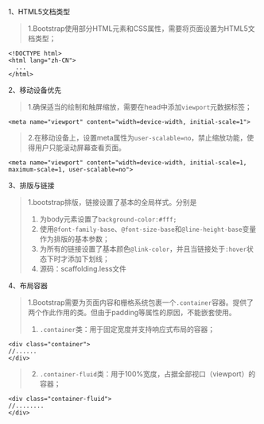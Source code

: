1、HTML5文档类型
> 1.Bootstrap使用部分HTML元素和CSS属性，需要将页面设置为HTML5文档类型；
```
<!DOCTYPE html>
<html lang="zh-CN">
  ...
</html>
```

2、移动设备优先
> 1.确保适当的绘制和触屏缩放，需要在head中添加`viewport`元数据标签；
```
<meta name="viewport" content="width=device-width, initial-scale=1">
```
> 2.在移动设备上，设置meta属性为`user-scalable=no`，禁止缩放功能，使得用户只能滚动屏幕查看页面。
```
<meta name="viewport" content="width=device-width, initial-scale=1, maximum-scale=1, user-scalable=no">
```

3、排版与链接
> 1.bootstrap排版，链接设置了基本的全局样式。分别是
> 1. 为body元素设置了`background-color:#fff;`
> 2. 使用`@font-family-base`、`@font-size-base`和`@line-height-base`变量作为排版的基本参数；
> 3. 为所有的链接设置了基本颜色`@link-color`，并且当链接处于`:hover`状态下时才添加下划线；
> 4. 源码：scaffolding.less文件

4、布局容器
> 1.Bootstrap需要为页面内容和栅格系统包裹一个`.container`容器。提供了两个作此作用的类。但由于padding等属性的原因，不能嵌套使用。
> 1. `.container`类：用于固定宽度并支持响应式布局的容器；
```
<div class="container">
//......
</div>
```
> 2. `.container-fluid`类：用于100%宽度，占据全部视口（viewport）的容器；
```
<div class="container-fluid">
//........
</div>
```
